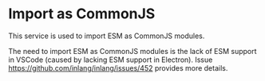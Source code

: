 # Import as CommonJS

This service is used to import ESM as CommonJS modules.

The need to import ESM as CommonJS modules is the lack of ESM support in VSCode (caused by lacking ESM support in Electron). Issue https://github.com/inlang/inlang/issues/452 provides more details.
